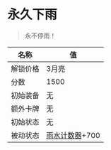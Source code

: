 # 永久下雨  
> 永不停雨！  
  
名称  |  值  
----  |  ----  
解锁价格  |  3月亮  
分数  |  1500  
初始装备  |  无  
额外卡牌  |  无  
初始状态  |  无  
被动状态  |  [雨水计数器](RainCounter.md)+700  

